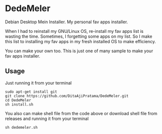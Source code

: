 # DedeMeler

Debian Desktop Mein Installer. My personal fav apps installer.

When I had to reinstall my GNU/Linux OS, re-install my fav apps list is wasting the time. Sometimes, I forgetting some apps on my list. So I make this list to installing my fav apps in my fresh installed OS to make efficiency.

You can make your own too. This is just one of many sample to make your fav apps installer.

## Usage

Just running it from your terminal

    sudo apt-get install git
    git clone https://github.com/DitaAjiPratama/DedeMeler.git
    cd DedeMeler
    sh install.sh

You also can make shell file from the code above or download shell file from releases and running it from your terminal

    sh dedemeler.sh
